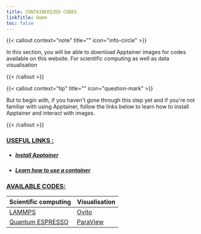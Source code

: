 ```yaml
---
title: CONTAINERIZED CODES
linkTitle: Home
toc: false
---
```


{{< callout context="note" title="" icon="info-circle" >}}

In this section, you will be able to download Apptainer images for codes available on this website. For scientific computing as well as data visualisation

{{< /callout >}}

{{< callout context="tip" title="" icon="question-mark" >}}

But to begin with, if you haven't gone through this step yet and if you're not familiar with using Apptainer, follow the links below to learn how to install Apptainer and interact with images.

{{< /callout >}}

<h3><u>USEFUL LINKS :</u></h3>

- <h5><a href="/en/documentation/install-apptainer/howto/">Install Apptainer</a></h5>
- <h5><a href="/en/documentation/use-apptainer-image/howto/">Learn how to use a container</a></h5>


<h3><u>AVAILABLE CODES:</u></h3> 

| Scientific computing                              | Visualisation                           |
| ------------------------------------------------ | --------------------------------------- |
| [<i class="icon-lammps"></i>LAMMPS](/en/codes/scientific-computing/lammps/) | [<i class="icon-ovito"></i>Ovito](/en/codes/visualisation/ovito/) |
| [<i class="icon-quantum-espresso"></i>Quantum ESPRESSO](/en/codes/scientific-computing/quantum-espresso/) | [<i class="icon-paraview"></i>ParaView](/en/codes/visualisation/paraview/) |


<!-- <div class="row">

<div class="col right-border">

<div align="center">

### Calcul scientifique

<ul>
    <li><h4>LAMMPS</h4></li>
</ul>

</div>

</div>

<div class="col">

<div align="center">

### Visualisation

<ul>
    <li><h4>Ovito</h4></li>
</ul>

- #### Ovito

</div>

</div>

</div> -->